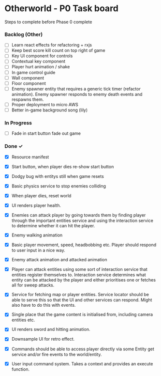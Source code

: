 # Otherworld - P0 Task board

Steps to complete before Phase 0 complete

### Backlog (Other)

- [ ] Learn react effects for refactoring + rxjs  
- [ ] Keep best score kill count on top right of game  
- [ ] Key UI component for controls  
- [ ] Contextual key component  
- [ ] Player hurt animation / shake  
- [ ] In game control guide  
- [ ] Wall component  
- [ ] Floor component  
- [ ] Enemy spawner entity that requires a generic tick timer (refactor animation). Enemy spawner responds to enemy death events and respawns them.  
- [ ] Proper deployment to micro AWS  
- [ ] Better in-game background song (lily)  

### In Progress

- [ ] Fade in start button fade out game  

### Done ✓

- [x] Resource manifest  
- [x] Start button, when player dies re-show start button  
- [x] Dodgy bug with entitys still when game resets  
- [x] Basic physics service to stop enemies colliding  
- [x] When player dies, reset world  
- [x] UI renders player health.  
- [x] Enemies can attack player by going towards them by finding player through the important entities service and using the interaction service to determine whether it can hit the player.  
- [x] Enemy walking animation  
- [x] Basic player movement, speed, headbobbing etc. Player should respond to user input in a nice way.  
- [x] Enemy attack animation and attacked animation  
- [x] Player can attack entities using some sort of interaction service that entities register themselves to. Interaction service determines what entity can be attacked by the player and either prioritises one or fetches all for sweep attacks.  
- [x] Service for fetching map or player entities. Service locator should be able to serve this so that the UI and other services can respond. Might also have to do this with events.  
- [x] Single place that the game content is initialised from, including camera entities etc.  
- [x] UI renders sword and hitting animation.  
- [x] Downsample UI for retro effect.  
- [x] Commands should be able to access player directly via some Entity get service and/or fire events to the world/entity.  
- [x] User input command system. Takes a context and provides an execute function.  

